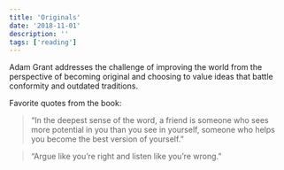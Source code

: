 ```yaml
---
title: 'Originals'
date: '2018-11-01'
description: ''
tags: ['reading']
---
```


Adam Grant addresses the challenge of improving the world from the perspective of becoming original and choosing to value ideas that battle conformity and outdated traditions.

Favorite quotes from the book:

> “In the deepest sense of the word, a friend is someone who sees more potential in you than you see in yourself, someone who helps you become the best version of yourself.”

> “Argue like you’re right and listen like you’re wrong.”
